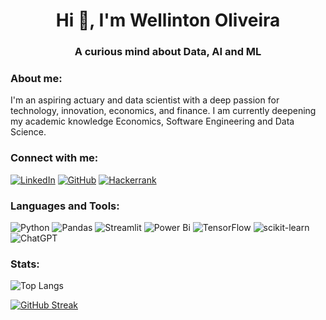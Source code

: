 <h1 align="center">Hi 👋, I'm Wellinton Oliveira</h1>
<h3 align="center">A curious mind about Data, AI and ML</h3>

<h3 align="left">About me:</h3>
I'm an aspiring actuary and data scientist with a deep passion for technology, innovation, economics, and finance. I am currently deepening my academic knowledge Economics, Software Engineering and Data Science.


<h3 align="left">Connect with me:</h3>

[![LinkedIn](https://img.shields.io/badge/LinkedIn-0077B5?style=for-the-badge&logo=linkedin&logoColor=white)](https://www.linkedin.com/in/wellinton-oliveira-a506331b1/)
[![GitHub](https://img.shields.io/badge/GitHub-100000?style=for-the-badge&logo=github&logoColor=white)](https://github.com/tomosantos)
[![Hackerrank](https://img.shields.io/badge/-Hackerrank-2EC866?style=for-the-badge&logo=HackerRank&logoColor=white)](https://hackerrank.com/profile/@wellintonolivei1)


<h3 align="left">Languages and Tools:</h3>

![Python](https://img.shields.io/badge/python-3670A0?style=for-the-badge&logo=python&logoColor=ffdd54)
![Pandas](https://img.shields.io/badge/pandas-%23150458.svg?style=for-the-badge&logo=pandas&logoColor=white)
![Streamlit](https://img.shields.io/badge/Streamlit-%23FE4B4B.svg?style=for-the-badge&logo=streamlit&logoColor=white)
![Power Bi](https://img.shields.io/badge/power_bi-F2C811?style=for-the-badge&logo=powerbi&logoColor=black)
![TensorFlow](https://img.shields.io/badge/TensorFlow-%23FF6F00.svg?style=for-the-badge&logo=TensorFlow&logoColor=white)
![scikit-learn](https://img.shields.io/badge/scikit--learn-%23F7931E.svg?style=for-the-badge&logo=scikit-learn&logoColor=white)
![ChatGPT](https://img.shields.io/badge/chatGPT-74aa9c?style=for-the-badge&logo=openai&logoColor=white)

<h3 align="left">Stats:</h3>

![Top Langs](https://github-readme-stats-git-masterrstaa-rickstaa.vercel.app/api/top-langs/?username=tomosantos&layout=compact&bg_color=000&border_color=30A3DC&title_color=E94D5F&text_color=FFF)

[![GitHub Streak](https://streak-stats.demolab.com/?user=tomosantos&theme=bear&background=000&border=30A3DC&dates=FFF)](https://git.io/streak-stats)

